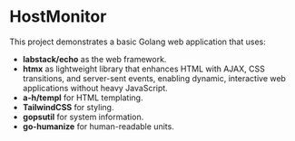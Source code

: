 # HostMonitor

This project demonstrates a basic Golang web application that uses:
- **labstack/echo** as the web framework.
- **htmx** as lightweight library that enhances HTML with AJAX, CSS transitions, and server-sent events, enabling dynamic, interactive web applications without heavy JavaScript.
- **a-h/templ** for HTML templating.
- **TailwindCSS** for styling.
- **gopsutil** for system information.
- **go-humanize** for human-readable units.
